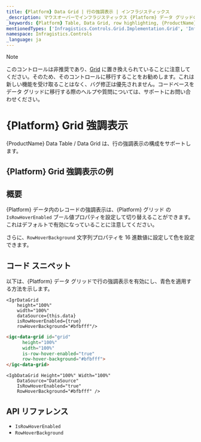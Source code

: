 ```yaml
---
title: {Platform} Data Grid | 行の強調表示 | インフラジスティックス
_description: マウスオーバーでインフラジスティックス {Platform} データ グリッドの行強調表示の構成。{ProductName} テーブルの行強調表示を設定する方法について説明します。
_keywords: {Platform} Table, Data Grid, row highlighting, {ProductName}, Infragistics, {Platform} テーブル, データ グリッド, 行の強調表示, インフラジスティックス
mentionedTypes: ['Infragistics.Controls.Grid.Implementation.Grid', 'Infragistics.Controls.Grid.Implementation.Column']
namespace: Infragistics.Controls
_language: ja
---
```


<!-- Blazor, WebComponents -->

> [!Note]
このコントロールは非推奨であり、[Grid](grid/overview.md) に置き換えられていることに注意してください。そのため、そのコントロールに移行することをお勧めします。これは新しい機能を受け取ることはなく、バグ修正は優先されません。コードベースをデータ グリッドに移行する際のヘルプや質問については、サポートにお問い合わせください。 

<!-- end: Blazor, WebComponents -->

# {Platform} Grid 強調表示

{ProductName} Data Table / Data Grid は、行の強調表示の構成をサポートします。

## {Platform} Grid 強調表示の例


<code-view style="height: 600px"
           data-demos-base-url="{environment:dvDemosBaseUrl}"
           iframe-src="{environment:dvDemosBaseUrl}/grids/data-grid-row-highlighting"
           alt="{Platform} Grid 強調表示の例"
           github-src="grids/data-grid/row-highlighting">
</code-view>

<div class="divider--half"></div>

## 概要

{Platform} データ内のレコードの強調表示は、{Platform} グリッド の `IsRowHoverEnabled` ブール値プロパティを設定して切り替えることができます。これはデフォルトで有効になっていることに注意してください。

さらに、`RowHoverBackground` 文字列プロパティを 16 進数値に設定して色を設定できます。

## コード スニペット

以下は、{Platform} データ グリッドで行の強調表示を有効にし、青色を適用する方法を示します。

```tsx
<IgrDataGrid
    height="100%"
    width="100%"
    dataSource={this.data}
    isRowHoverEnabled={true}
    rowHoverBackground="#bfbfff"/>
```

```html
<igc-data-grid id="grid"
      height="100%"
      width="100%"
      is-row-hover-enabled="true"
      row-hover-background="#bfbfff">
</igc-data-grid>
```

```razor
<IgbDataGrid Height="100%" Width="100%"
    DataSource="DataSource"
    IsRowHoverEnabled="true"
    RowHoverBackground="#bfbfff" />
```

## API リファレンス

 - `IsRowHoverEnabled`
 - `RowHoverBackground`